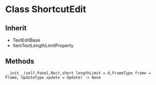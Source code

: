 # Class ShortcutEdit

## Inherit

* TextEditBase
* ItemTextLengthLimitProperty

## Methods
```
__init__(self,Panel,Rect,short lengthLimit = 0,FrameType frame = Frame, UpdateType update = Update) -> None
```
